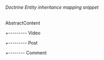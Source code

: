 ###### Doctrine Entity inheritance mapping snippet


AbstractContent

+--------- Video

+--------- Post

+--------  Comment

